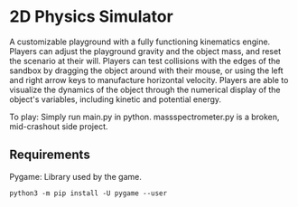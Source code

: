 ﻿# 2D Physics Simulator

A customizable playground with a fully functioning kinematics engine. Players can adjust the playground gravity and the object mass, and reset the scenario at their will. Players can test collisions with the edges of the sandbox by dragging the object around with their mouse, or using the left and right arrow keys to manufacture horizontal velocity. Players are able to visualize the dynamics of the object through the numerical display of the object's variables, including kinetic and potential energy.

To play: Simply run main.py in python. massspectrometer.py is a broken, mid-crashout side project.

## Requirements

Pygame: Library used by the game.
```
python3 -m pip install -U pygame --user
```

